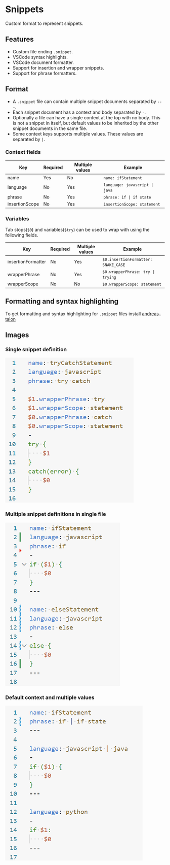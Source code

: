 # Snippets

Custom format to represent snippets.

## Features

-   Custom file ending `.snippet`.
-   VSCode syntax highlights.
-   VSCode document formatter.
-   Support for insertion and wrapper snippets.
-   Support for phrase formatters.

## Format

-   A `.snippet` file can contain multiple snippet documents separated by `---`.
-   Each snippet document has a context and body separated by `-`.
-   Optionally a file can have a single context at the top with no body. This is not a snippet in itself, but default values to be inherited by the other snippet documents in the same file.
-   Some context keys supports multiple values. These values are separated by `|`.

### Context fields

| Key            | Required | Multiple values | Example                        |
| -------------- | -------- | --------------- | ------------------------------ |
| name           | Yes      | No              | `name: ifStatement`            |
| language       | No       | Yes             | `language: javascript \| java` |
| phrase         | No       | Yes             | `phrase: if \| if state`       |
| insertionScope | No       | Yes             | `insertionScope: statement`    |

### Variables

Tab stops(`$0`) and variables(`$try`) can be used to wrap with using the following fields.

| Key                | Required | Multiple values | Example                             |
| ------------------ | -------- | --------------- | ----------------------------------- |
| insertionFormatter | No       | Yes             | `$0.insertionFormatter: SNAKE_CASE` |
| wrapperPhrase      | No       | Yes             | `$0.wrapperPhrase: try \| trying`   |
| wrapperScope       | No       | No              | `$0.wrapperScope: statement`        |

## Formatting and syntax highlighting

To get formatting and syntax highlighting for `.snippet` files install [andreas-talon](https://marketplace.visualstudio.com/items?itemName=AndreasArvidsson.andreas-talon)

## Images

### Single snippet definition

![snippets1](./images/snippets1.png)

### Multiple snippet definitions in single file

![snippets2](./images/snippets2.png)

### Default context and multiple values

![snippets3](./images/snippets3.png)
